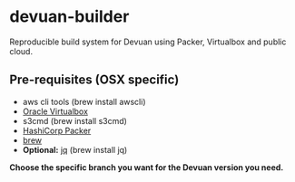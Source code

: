 # devuan-builder
Reproducible build system for Devuan using Packer, Virtualbox and public cloud.

## Pre-requisites (OSX specific)

* aws cli tools (brew install awscli)
* [Oracle Virtualbox](https://www.virtualbox.org/)
* s3cmd (brew install s3cmd)
* [HashiCorp Packer](https://packer.io/guides/)
* [brew](https://brew.sh/)
* **Optional:** [jq](https://stedolan.github.io/jq/) (brew install jq)


**Choose the specific branch you want for the Devuan version you need.**
